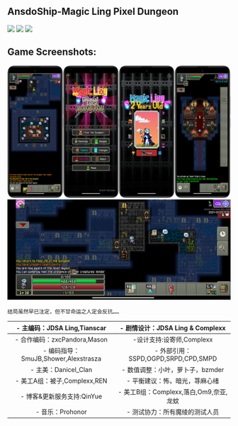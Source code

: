 

<div align="left"> 

## AnsdoShip-Magic Ling Pixel Dungeon

[![](https://img.shields.io/badge/join-QQ%20group-brightgreen?style=for-the-badge&logo=tencentqq)](https://jq.qq.com/?_wv=1027&k=R7ZXeEQM)
![](https://img.shields.io/github/repo-size/LingASDJ/magic-ling-pixel-dungeon?style=for-the-badge&color=%23F8BBD0)
![](https://img.shields.io/github/release/LingASDJ/magic-ling-pixel-dungeon?style=for-the-badge&color=%235C6BC0&label=0.6)



## Game Screenshots:
![](/SCS/list.png)
![](/SCS/game1.jpg)

```
结局虽然早已注定，但不甘命运之人定会反抗……
```
</div>
<div align="center"> 
  
| - 主编码：JDSA Ling,Tianscar        | - 剧情设计：JDSA Ling & Complexx         |
|:-------------------------------:|:------------------------------:|
| - 合作编码：zxcPandora,Mason         |-设计支持:设寄师,Complexx |      |
| - 编码指导：SmuJB,Shower,Alexstrasza | - 外部引用：SSPD,OGPD,SRPD,CPD,SMPD |
| - 主美：Danicel_Clan | - 数值调整：小叶，萝卜子，bzmder
| - 美工A组：被子,Complexx,REN            | - 平衡建议：怖，暗光，荨麻心绪               |
| - 博客&更新服务支持:QinYue             | - 美工B组：Complexx,落白,Om9,奈亚,龙蚊                |
| - 音乐：Prohonor                   | - 测试协力：所有魔绫的测试人员               |

</div>
